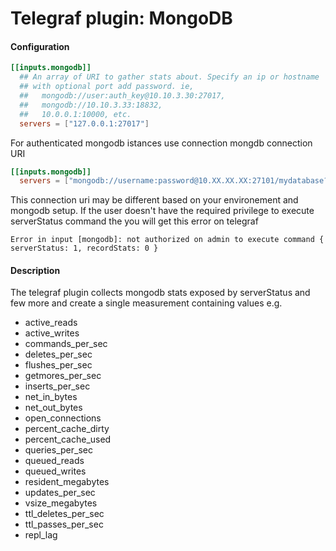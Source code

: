 # Telegraf plugin: MongoDB

#### Configuration

```toml
[[inputs.mongodb]]
  ## An array of URI to gather stats about. Specify an ip or hostname
  ## with optional port add password. ie,
  ##   mongodb://user:auth_key@10.10.3.30:27017,
  ##   mongodb://10.10.3.33:18832,
  ##   10.0.0.1:10000, etc.
  servers = ["127.0.0.1:27017"]
```

For authenticated mongodb istances use connection mongdb connection URI

```toml
[[inputs.mongodb]]
  servers = ["mongodb://username:password@10.XX.XX.XX:27101/mydatabase?authSource=admin"]
```
This connection uri may be different based on your environement and mongodb
setup. If the user doesn't have the required privilege to execute serverStatus 
command the you will get this error on telegraf

```
Error in input [mongodb]: not authorized on admin to execute command { serverStatus: 1, recordStats: 0 }
```

#### Description

The telegraf plugin collects mongodb stats exposed by serverStatus and few more
and create a single measurement containing values e.g.
 * active_reads
 * active_writes
 * commands_per_sec
 * deletes_per_sec
 * flushes_per_sec
 * getmores_per_sec
 * inserts_per_sec
 * net_in_bytes
 * net_out_bytes
 * open_connections
 * percent_cache_dirty
 * percent_cache_used
 * queries_per_sec
 * queued_reads
 * queued_writes
 * resident_megabytes
 * updates_per_sec
 * vsize_megabytes
 * ttl_deletes_per_sec
 * ttl_passes_per_sec
 * repl_lag
